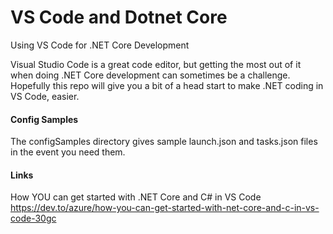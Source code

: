 # VS Code and Dotnet Core
Using VS Code for .NET Core Development

Visual Studio Code is a great code editor, but getting the most out of it when doing .NET Core development can sometimes be a challenge.  Hopefully this repo will give you a bit of a head start to make .NET coding in VS Code, easier.

#### Config Samples
The configSamples directory gives sample launch.json and tasks.json files in the event you need them.

#### Links

How YOU can get started with .NET Core and C# in VS Code <https://dev.to/azure/how-you-can-get-started-with-net-core-and-c-in-vs-code-30gc>
